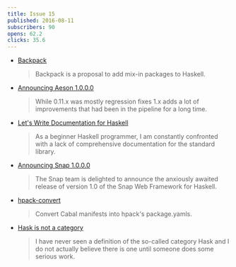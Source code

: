```yaml
---
title: Issue 15
published: 2016-08-11
subscribers: 90
opens: 62.2
clicks: 35.6
---
```


- [Backpack](https://github.com/ezyang/ghc-proposals/blob/9bdb9de01b2853298efa9b154f7af94db8bbc215/proposals/0000-backpack.rst)

  > Backpack is a proposal to add mix-in packages to Haskell.

- [Announcing Aeson 1.0.0.0](https://mail.haskell.org/pipermail/haskell-cafe/2016-August/124570.html)

  > While 0.11.x was mostly regression fixes 1.x adds a lot of improvements that had been in the pipeline for a long time.

- [Let's Write Documentation for Haskell](http://lwm.github.io/posts/html/document-haskell.html)

  > As a beginner Haskell programmer, I am constantly confronted with a lack of comprehensive documentation for the standard library.

- [Announcing Snap 1.0.0.0](http://snapframework.com/blog/2016/08/07/snap-1.0-released)

  > The Snap team is delighted to announce the anxiously awaited release of version 1.0 of the Snap Web Framework for Haskell.

- [hpack-convert](https://github.com/yamadapc/hpack-convert/tree/7138ca4df24a47c7d6ee9956b7f926dead270ca6)

  > Convert Cabal manifests into hpack's package.yamls.

- [Hask is not a category](http://math.andrej.com/2016/08/06/hask-is-not-a-category/)

  > I have never seen a definition of the so-called category Hask and I do not actually believe there is one until someone does some serious work.
